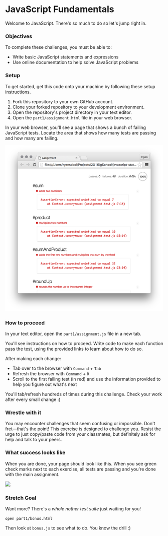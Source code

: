 # JavaScript Fundamentals

Welcome to JavaScript. There's so much to do so let's jump right in.

### Objectives

To complete these challenges, you must be able to:

- Write basic JavaScript statements and expressions
- Use online documentation to help solve JavaScript problems

### Setup

To get started, get this code onto your machine by following these setup instructions.

1. Fork this repository to your own GitHub account.
1. Clone your forked repository to your development environment.
1. Open the repository's project directory in your text editor.
1. Open the `part1/assignment.html` file in your web browser.

In your web browser, you'll see a page that shows a bunch of failing JavaScript tests. Locate the area that shows how many tests are passing and how many are failing.

![](images/failing.png)

### How to proceed

In your text editor, open the `part1/assignment.js` file in a new tab.

You'll see instructions on how to proceed. Write code to make each function pass the test, using the provided links to learn about how to do so.

After making each change:

- Tab over to the browser with `Command` + `Tab`
- Refresh the browser with `Command` + `R`
- Scroll to the first failing test (in red) and use the information provided to help you figure out what's next

You'll tab/refresh hundreds of times during this challenge. Check your work after every small change :)

### Wrestle with it

You may encounter challenges that seem confusing or impossible. Don't fret—that's the point! This exercise is designed to challenge you. Resist the urge to just copy/paste code from your classmates, but definitely ask for help and talk to your peers.

### What success looks like

When you are done, your page should look like this. When you see green check marks next to each exercise, all tests are passing and you're done with the main assignment.

![](https://students-gschool-production.s3.amazonaws.com/uploads/asset/file/104/javascript-statements-passing.png)

### Stretch Goal

Want more?  There's a _whole nother test suite_ just waiting for you!

```
open part1/bonus.html
```

Then look at `bonus.js` to see what to do. You know the drill :)
